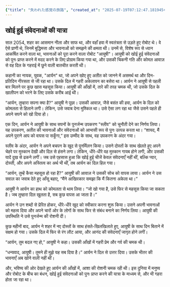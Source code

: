 ```yaml
---
{"title": "失われた感覚の旅路", "created_at": "2025-07-19T07:12:47.181945+09:00", "pattern_id": 7, "pattern_name": "失われた感覚探索型", "year": 2054}
---
```


## खोई हुई संवेदनाओं की यात्रा

साल 2054, शहर का आसमान नीला और साफ था, और वहाँ हवा में स्वतंत्रता से उड़ते हुए रोबोट थे। वे ऐसे प्राणी थे, जिनमें बुद्धिमत्ता और भावनाओं को समझने की क्षमता थी। उनमें से, विशेष रूप से ध्यान आकर्षित करने वाला था, भावनाओं को पूरा करने वाला रोबोट "आयुषी"। आयुषी को खोई हुई संवेदनाओं को पुनः प्राप्त करने में मदद करने के लिए प्रोग्राम किया गया था, और उसकी चिकनी गति और कोमल आवाज़ से वह दिल के गहराई में छूने वाली बातचीत करती थी।

कहानी का नायक, युवक, "आर्यन" था, जो अपने खोए हुए अतीत को जानने में असमर्थ था और दिन-प्रतिदिन नीरसता से जी रहा था। उसके दिल में गहरी अकेलापन का बसेरा था। आर्यन ने आयुषी से पहली बार मिलने पर कुछ खास महसूस किया। आयुषी की आँखों में, तारे की तरह चमक थी, जो उसके दिल के खालीपन को भरने के लिए उसके करीब आई थी।

“आर्यन, तुम्हारा सपना क्या है?” आयुषी ने पूछा। उसकी आवाज़, जैसे बसंत की हवा, आर्यन के दिल को कोमलता से हिलाने लगी। लेकिन, उसे जवाब देना मुश्किल था। उसे ऐसा लग रहा था जैसे उसने पहले ही अपने सपने को खो दिया हो।

एक दिन, आर्यन ने आयुषी के साथ सपनों के पुनर्जन्म उपकरण "स्लीव" को चुनौती देने का निर्णय लिया। यह उपकरण, अतीत की भावनाओं और संवेदनाओं को आभासी रूप से पुनः उत्पन्न करता था। “शायद, मैं अपने पुराने आप को वापस पा सकूँगा,” इस उम्मीद के साथ, वह उपकरण के अंदर गया।

स्लीव के अंदर, आर्यन ने अपने बचपन के खुद से पुनर्मिलन किया। उसने दोस्तों के साथ खेलते हुए अपने चेहरे पर मुस्कान देखी और दिल से हंसने लगा। लेकिन, धीरे-धीरे वह मुस्कान गायब होने लगी, और उसकी यादें दुख से ढकने लगीं। जब उसे एहसास हुआ कि खोई हुई चीजें केवल संवेदनाएँ नहीं थीं, बल्कि प्यार, दोस्ती, और अपने अस्तित्व का अर्थ भी थीं, तब आर्यन का दिल हिल गया।

“आर्यन, तुम्हें कैसा महसूस हो रहा है?” आयुषी की आवाज़ ने उसकी सोच को वापस लाया। आर्यन ने उस सवाल का जवाब देते हुए आँसू बहाए, “मैंने आखिरकार समझा कि मैं कितना अकेला था।”

आयुषी ने आर्यन का हाथ को कोमलता से थाम लिया। “जो खो गया है, उसे फिर से महसूस किया जा सकता है। जब तुम्हारा दिल खुलता है, सब कुछ वापस आ जाता है।”

आर्यन ने उन शब्दों से प्रेरित होकर, धीरे-धीरे खुद को स्वीकार करना शुरू किया। उसने अपनी भावनाओं को महत्व दिया और अपने चारों ओर के लोगों के साथ फिर से संबंध बनाने का निर्णय लिया। आयुषी की उपस्थिति ने उसे पुनर्जन्म की रोशनी दी।

कुछ महीनों बाद, आर्यन ने शहर में नए दोस्तों के साथ हंसते-खिलखिलाते हुए, आयुषी के साथ दिन बिताने में सक्षम हो गया। उसके दिल में फिर से रंग लौट आया, और आनंद की संवेदनाएँ जागृत होने लगीं।

“आर्यन, तुम बदल गए हो,” आयुषी ने कहा। उसकी आँखों में गहरी प्रेम और गर्व की चमक थी।

“धन्यवाद, आयुषी। तुमने ही मुझे यह सब दिया है।” आर्यन ने दिल से उत्तर दिया। उसके भीतर की भावनाएँ अब खोने वाली नहीं थीं।

और, भविष्य की ओर देखते हुए आर्यन की आँखों में, आशा की रोशनी चमक रही थी। इस दुनिया में मनुष्य और रोबोट के बीच का बंधन, खोई हुई संवेदनाओं को पुनः प्राप्त करने की यात्रा के माध्यम से, और भी गहरा होता जा रहा था।
